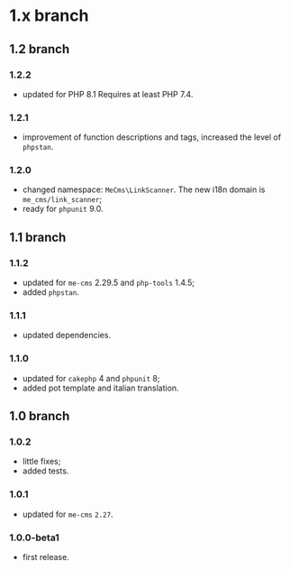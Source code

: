 # 1.x branch
## 1.2 branch
### 1.2.2
* updated for PHP 8.1 Requires at least PHP 7.4.

### 1.2.1
* improvement of function descriptions and tags, increased the level of `phpstan`.

### 1.2.0
* changed namespace: `MeCms\LinkScanner`. The new i18n domain is `me_cms/link_scanner`;
* ready for `phpunit` 9.0.

## 1.1 branch
### 1.1.2
* updated for `me-cms` 2.29.5 and `php-tools` 1.4.5;
* added `phpstan`.

### 1.1.1
* updated dependencies.

### 1.1.0
* updated for `cakephp` 4 and `phpunit` 8;
* added pot template and italian translation.

## 1.0 branch
### 1.0.2
* little fixes;
* added tests.

### 1.0.1
* updated for `me-cms` `2.27`.

### 1.0.0-beta1
* first release.
